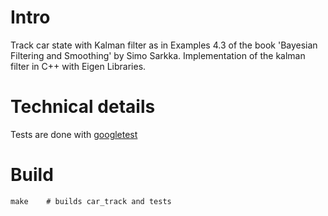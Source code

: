 # Intro
Track car state with Kalman filter as in Examples 4.3 of the book 'Bayesian Filtering and Smoothing' by Simo Sarkka. Implementation of the kalman filter in C++ with Eigen Libraries.

# Technical details
Tests are done with [googletest](https://code.google.com/p/googletest/)

# Build
```
make	# builds car_track and tests
```
